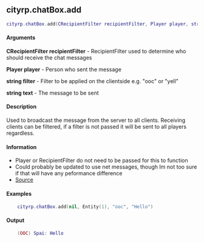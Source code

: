 
## cityrp.chatBox.add

```lua
cityrp.chatBox.add(CRecipientFilter recipientFilter, Player player, string filter, string text)
```

#### Arguments

**CRecipientFilter recipientFilter** - RecipientFilter used to determine who should receive the chat messages <optional>

**Player player** - Person who sent the message <optional> 

**string filter** - Filter to be applied on the clientside e.g. "ooc" or "yell"

**string text** - The message to be sent

#### Description
Used to broadcast the message from the server to all clients. Receiving clients can be filtered, if a filter is not passed it will be sent to all players regardless.

#### Information
* Player or RecipientFilter do not need to be passed for this to function
* Could probably be updated to use net messages, though Im not too sure if that will have any peformance difference
* [Source](https://app.assembla.com/spaces/roleplaygamemode/subversion/source/HEAD/gamemode/core/libraries/sv_chatbox.lua#ln9)

#### Examples
```lua
	cityrp.chatBox.add(nil, Entity(1), "ooc", "Hello")
```

#### Output
```lua
	(OOC) Spai: Hello
```
